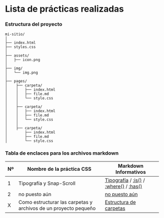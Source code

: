 # Lista de prácticas realizadas

### Estructura del proyecto

```pgsql
mi-sitio/
│
├── index.html
├── styles.css
│
├── assets/
│   ├── icon.png
│
├── img/
│   └── img.png
│
├── pages/
│    ├── carpeta/
│    │   ├── index.html
│    │   ├── file.md
│    │   └── style.css
│    │
│    ├── carpeta/
│    │   ├── index.html
│    │   ├── file.md
│    │   └── style.css
│    │
│    ├── carpeta/
│        ├── index.html
│        ├── file.md
│        └── style.css
```

### Tabla de enclaces para los archivos markdown

| Nº | Nombre de la práctica CSS | Markdown Informativos |
| --- | --- | --- |
| 1 | Tipografía y Snap-Scroll | [Tipografía](pages/1%20-%20Tipografía%20y%20Snap-Scroll/Tipografia.md) / [:is()](pages/1%20-%20Tipografía%20y%20Snap-Scroll/is.md) / [:where()](pages/1%20-%20Tipografía%20y%20Snap-Scroll/where.md) / [:has()](pages/1%20-%20Tipografía%20y%20Snap-Scroll/has.md) |
| 2 | no puesto aún | [no puesto aún]() |
| X | Como estructurar las carpetas y archivos de un proyecto pequeño | [Estructura de carpetas](docs/Estructura%20de%20carpetas.md) |